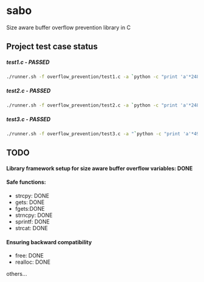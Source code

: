 # sabo
Size aware buffer overflow prevention library in C

## Project test case status

##### test1.c - PASSED

```bash
./runner.sh -f overflow_prevention/test1.c -a `python -c "print 'a'*248 +'b'*18"`
```

##### test2.c - PASSED

```bash
./runner.sh -f overflow_prevention/test2.c -a `python -c "print 'a'*248 +'b'*18"`
```

##### test3.c - PASSED

```bash
./runner.sh -f overflow_prevention/test3.c -a "`python -c "print 'a'*499 +'b'*18 + ' ' + '37_aa ' + '755'"`"
```

## TODO

#### Library framework setup for size aware buffer overflow variables: DONE

#### Safe functions:
+ strcpy: DONE
+ gets: DONE
+ fgets:DONE
+ strncpy: DONE
+ sprintf: DONE
+ strcat: DONE

#### Ensuring backward compatibility
+ free: DONE
+ realloc: DONE

others...
